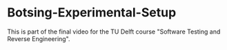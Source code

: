 # Botsing-Experimental-Setup
This is part of the final video for the TU Delft course "Software Testing and Reverse Engineering".

